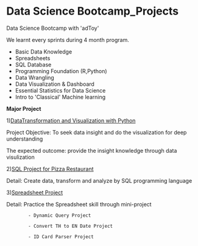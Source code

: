 # Data Science Bootcamp_Projects

Data Science Bootcamp with 'adToy'

We learnt every sprints during 4 month program.
- Basic Data Knowledge
- Spreadsheets
- SQL Database
- Programming Foundation (R,Python)
- Data Wrangling
- Data Visualization & Dashboard
- Essential Statistics for Data Science
- Intro to 'Classical' Machine learning

**Major Project** 

1)[DataTransformation and Visualization with Python](https://github.com/KorrapatYairit/bootcamp_projects/blob/main/DataTransformationandVisualizationWithPython/Project_DataTransformation%20and%20Visulization%20in%20Python.ipynb)

   Project Objective: To seek data insight and do the visualization for deep understanding  
   
   The expected outcome: provide the insight knowledge through data visulization
   
2)[SQL Project for Pizza Restaurant](https://github.com/KorrapatYairit/bootcamp_projects/blob/main/SQL%20Project/Pizza%20Restaurant%20Project.sql)

   Detail: Create data, transform and analyze by SQL programming language 
   
3)[Spreadsheet Project](https://view.officeapps.live.com/op/view.aspx?src=https%3A%2F%2Fraw.githubusercontent.com%2FKorrapatYairit%2Fbootcamp_projects%2Fmain%2FSpreadsheets%2FProject%2520for%2520Spreadsheet%2520Part.xlsx&wdOrigin=BROWSELINK)

   Detail: Practice the Spreadsheet skill through mini-project
   
            - Dynamic Query Project
            
            - Convert TH to EN Date Project
            
            - ID Card Parser Project

